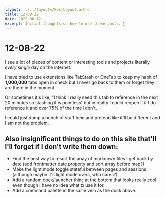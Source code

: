 ```yaml
---
layout: ../../layouts/PostLayout.astro
title: 12-08-22
date: 2022-08-12
excerpt: Initial thoughts on how to use these posts. 🤔
---
```


# 12-08-22

I see a lot of pieces of content or interesting tools and projects literally *every single* day on the internet.

I have tried to use extensions like TabStash or OneTab to keep my habit of __1,000,000__ tabs open in check but I never go back to them or forget they are there in the moment.

Or sometimes it's like, "I think I really need this tab to reference in the next 20 minutes so stashing it is pointless" but in realty I could reopen it if I do reference it and over 75% of the time I don't.

I could just dump a bunch of stuff here and pretend like it'll be different and I am not the problem.

## Also insignificant things to do on this site that'll I'll forget if I don't write them down:
- Find the best way to resort the array of markdown files I get back by date (add frontmatter date property and sort array before map?)
- Make the light mode toggle stateful between pages and sessions (although maybe it's light mode users, who cares?).
- Add a random dock/launcher thing at the bottom that looks really cool even though I have no idea what to use it for.
- Add a command palette in the same vein as the dock above.